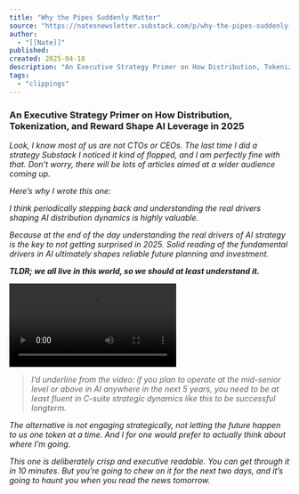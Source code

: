 ```yaml
---
title: "Why the Pipes Suddenly Matter"
source: "https://natesnewsletter.substack.com/p/why-the-pipes-suddenly-matter?publication_id=1373231&post_id=161576963&isFreemail=true&r=7br8e&triedRedirect=true"
author:
  - "[[Nate]]"
published:
created: 2025-04-18
description: "An Executive Strategy Primer on How Distribution, Tokenization, and Reward Shape AI Leverage in 2025"
tags:
  - "clippings"
---
```

### An Executive Strategy Primer on How Distribution, Tokenization, and Reward Shape AI Leverage in 2025

*Look, I know most of us are not CTOs or CEOs. The last time I did a strategy Substack I noticed it kind of flopped, and I am perfectly fine with that. Don’t worry, there will be lots of articles aimed at a wider audience coming up.*

*Here’s why I wrote this one:*

*I think periodically stepping back and understanding the real drivers shaping AI distribution dynamics is highly valuable.*

*Because at the end of the day understanding the real drivers of AI strategy is the key to not getting surprised in 2025. Solid reading of the fundamental drivers in AI ultimately shapes reliable future planning and investment.*

***TLDR; we all live in this world, so we should at least understand it.***

<video src="blob:https://natesnewsletter.substack.com/c1a2a333-9adb-4f56-a7ab-aa99af5f603e"></video>

> *I’d underline from the video: if you plan to operate at the mid-senior level or above in AI anywhere in the next 5 years, you need to be at least fluent in C-suite strategic dynamics like this to be successful longterm.*

*The alternative is not engaging strategically, not letting the future happen to us one token at a time. And I for one would prefer to actually think about where I’m going.*

*This one is deliberately crisp and executive readable. You can get through it in 10 minutes. But you’re going to chew on it for the next two days, and it’s going to haunt you when you read the news tomorrow.*